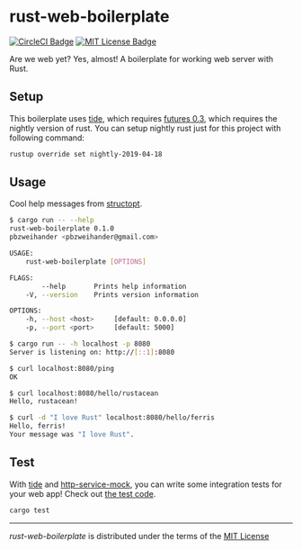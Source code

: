 # rust-web-boilerplate

[![CircleCI Badge]][CircleCI]
[![MIT License Badge]][MIT License]

Are we web yet? Yes, almost! A boilerplate for working web server with Rust.

## Setup

This boilerplate uses [tide], which requires [futures 0.3], which requires the nightly version of rust.
You can setup nightly rust just for this project with following command:

```bash
rustup override set nightly-2019-04-18
```

## Usage

Cool help messages from [structopt].

```bash
$ cargo run -- --help
rust-web-boilerplate 0.1.0
pbzweihander <pbzweihander@gmail.com>

USAGE:
    rust-web-boilerplate [OPTIONS]

FLAGS:
        --help       Prints help information
    -V, --version    Prints version information

OPTIONS:
    -h, --host <host>     [default: 0.0.0.0]
    -p, --port <port>     [default: 5000]

$ cargo run -- -h localhost -p 8080
Server is listening on: http://[::1]:8080

$ curl localhost:8080/ping
OK

$ curl localhost:8080/hello/rustacean
Hello, rustacean!

$ curl -d "I love Rust" localhost:8080/hello/ferris
Hello, ferris!
Your message was "I love Rust".
```

## Test

With [tide] and [http-service-mock], you can write some integration tests for your web app! Check out [the test code][integration test code].

```bash
cargo test
```

---

_rust-web-boilerplate_ is distributed under the terms of the [MIT License]


[CircleCI Badge]: https://circleci.com/gh/pbzweihander/rust-web-boilerplate.svg?style=svg
[CircleCI]: https://circleci.com/gh/pbzweihander/rust-web-boilerplate
[MIT License Badge]: https://badgen.net/badge/license/MIT/blue
[MIT License]: LICENSE
[tide]: https://github.com/rustasync/tide
[futures 0.3]: https://github.com/rust-lang-nursery/futures-rs
[structopt]: https://github.com/TeXitoi/structopt
[http-service-mock]: https://github.com/rustasync/http-service
[integration test code]: tests/integration.rs
